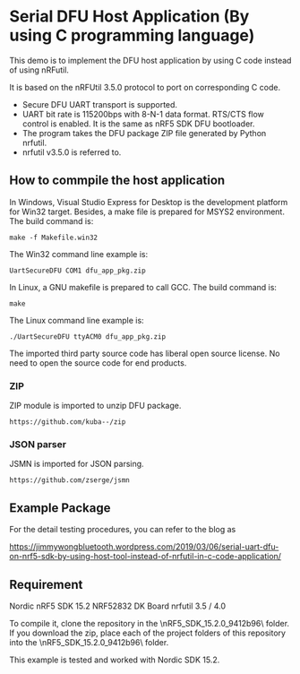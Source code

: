 # Serial DFU Host Application (By using C programming language)

This demo is to implement the DFU host application by using C code instead of using nRFutil.

It is based on the nRFUtil 3.5.0 protocol to port on corresponding C code.

* Secure DFU UART transport is supported.
* UART bit rate is 115200bps with 8-N-1 data format. RTS/CTS flow control is enabled. It is the same as nRF5 SDK DFU bootloader.
* The program takes the DFU package ZIP file generated by Python nrfutil.
* nrfutil v3.5.0 is referred to.

## How to commpile the host application

In Windows, Visual Studio Express for Desktop is the development platform for Win32 target.
Besides, a make file is prepared for MSYS2 environment. The build command is:

    make -f Makefile.win32

The Win32 command line example is:

    UartSecureDFU COM1 dfu_app_pkg.zip

In Linux, a GNU makefile is prepared to call GCC. The build command is:

    make

The Linux command line example is:

    ./UartSecureDFU ttyACM0 dfu_app_pkg.zip

The imported third party source code has liberal open source license. No need to open the source code for end products.

### ZIP

ZIP module is imported to unzip DFU package.

    https://github.com/kuba--/zip

### JSON parser

JSMN is imported for JSON parsing.

    https://github.com/zserge/jsmn

## Example Package

For the detail testing procedures, you can refer to the blog as

https://jimmywongbluetooth.wordpress.com/2019/03/06/serial-uart-dfu-on-nrf5-sdk-by-using-host-tool-instead-of-nrfutil-in-c-code-application/

## Requirement

Nordic nRF5 SDK 15.2
NRF52832 DK Board
nrfutil 3.5 / 4.0

To compile it, clone the repository in the \nRF5_SDK_15.2.0_9412b96\ folder. If you download the zip, place each of the project folders of this repository into the \nRF5_SDK_15.2.0_9412b96\ folder.

This example is tested and worked with Nordic SDK 15.2.

